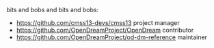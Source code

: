 bits and bobs and bits and bobs:
- https://github.com/cmss13-devs/cmss13 project manager
- https://github.com/OpenDreamProject/OpenDream contributor
- https://github.com/OpenDreamProject/od-dm-reference maintainer
